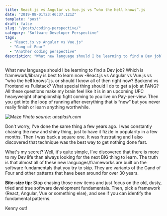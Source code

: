 ```yaml
---
title: React.js vs Angular vs Vue.js vs “who the hell knows”.js
date: "2019-08-01T23:46:37.121Z"
template: "post"
draft: false
slug: "/posts/coding-perspective/"
category: "Software Developer Perspective"
tags:
  - "React.js vs Angular vs Vue.js"
  - "Gang of Four"
  - "Another coding perspective"
description: "What new language should I be learning to find a Dev job? Which is framework/library is best to learn now - React.js vs Angular vs Vue.js vs “who the hell knows”.js. or should I know all of then right now? Backend vs Frontend vs Fullstack?.What special thing should I do to get a job at FANG?"
---
```


What new language should I be learning to find a Dev job? Which is framework/library is best to learn now -React.js vs Angular vs Vue.js vs “who the hell knows”.js. or should I know all of then right now? Backend vs Frontend vs Fullstack? What special thing should I do to get a job at FANG? All these questions make my brain feel like it is in an upcoming UFC heavyweight championship fight coming to you live on Pay-per-view. Then you get into the loop of running after everything that is “new” but you never really finish or learn anything worthwhile.

![Maze](/media/maze.jpg)
*Photo source: unsplash.com*

Don't worry, I've done the same thing a few years ago. I was constantly chasing the new and shiny thing, just to have it fizzle in popularity in a few months. Then I was back a square one. It was frustrating and I also discovered that technique was the best way to get nothing done fast.


What's my secret? Well, it's quite simple, I've discovered that there is more to my Dev life than always looking for the next BIG thing to learn. The truth is that almost all of these new languages/frameworks are built on the software fundamentals that you try to skip. They are variants of the Gand of Four and other patterns that have been around for over 30 years.

**Bite-size tip:** Stop chasing those new items and just focus on the old, dusty, tried and true software development fundamentals. Then, pick a framework (React, Angular, Vue or something else), and see if you can identify the fundamental patterns. 

Kenny out!